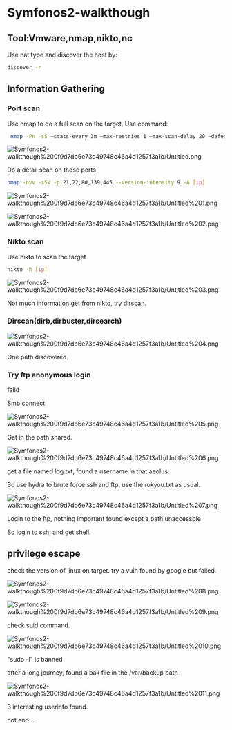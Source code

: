 # Symfonos2-walkthough

## Tool:Vmware,nmap,nikto,nc

Use nat type and discover the host by:

```bash
discover -r 
```

## Information Gathering

### Port scan

Use nmap to do a full scan on the target. Use command:

```bash
 nmap -Pn -sS —stats-every 3m —max-restries 1 —max-scan-delay 20 —defeat-rst-ratelimit -T4 -p- [ip]
```

![Symfonos2-walkthough%200f9d7db6e73c49748c46a4d1257f3a1b/Untitled.png](Symfonos2-walkthough%200f9d7db6e73c49748c46a4d1257f3a1b/Untitled.png)

Do a detail scan on those ports

```bash
nmap -nvv -sSV -p 21,22,80,139,445 --version-intensity 9 -A [ip]
```

![Symfonos2-walkthough%200f9d7db6e73c49748c46a4d1257f3a1b/Untitled%201.png](Symfonos2-walkthough%200f9d7db6e73c49748c46a4d1257f3a1b/Untitled%201.png)

![Symfonos2-walkthough%200f9d7db6e73c49748c46a4d1257f3a1b/Untitled%202.png](Symfonos2-walkthough%200f9d7db6e73c49748c46a4d1257f3a1b/Untitled%202.png)

### Nikto scan

Use nikto to scan the target

```bash
nikto -h [ip]
```

![Symfonos2-walkthough%200f9d7db6e73c49748c46a4d1257f3a1b/Untitled%203.png](Symfonos2-walkthough%200f9d7db6e73c49748c46a4d1257f3a1b/Untitled%203.png)

Not much information get from nikto, try dirscan.

### Dirscan(dirb,dirbuster,dirsearch)

![Symfonos2-walkthough%200f9d7db6e73c49748c46a4d1257f3a1b/Untitled%204.png](Symfonos2-walkthough%200f9d7db6e73c49748c46a4d1257f3a1b/Untitled%204.png)

One path discovered.

### Try ftp anonymous login

faild

Smb connect 

![Symfonos2-walkthough%200f9d7db6e73c49748c46a4d1257f3a1b/Untitled%205.png](Symfonos2-walkthough%200f9d7db6e73c49748c46a4d1257f3a1b/Untitled%205.png)

Get in the path shared.

![Symfonos2-walkthough%200f9d7db6e73c49748c46a4d1257f3a1b/Untitled%206.png](Symfonos2-walkthough%200f9d7db6e73c49748c46a4d1257f3a1b/Untitled%206.png)

get a file named log.txt, found a username in that aeolus.

So use hydra to brute force ssh and ftp, use the rokyou.txt as usual.

![Symfonos2-walkthough%200f9d7db6e73c49748c46a4d1257f3a1b/Untitled%207.png](Symfonos2-walkthough%200f9d7db6e73c49748c46a4d1257f3a1b/Untitled%207.png)

Login to the ftp, nothing important found except a path unaccessble

So login to ssh, and get shell.

## privilege escape

check the version of linux on target. try a vuln found by google but failed.

![Symfonos2-walkthough%200f9d7db6e73c49748c46a4d1257f3a1b/Untitled%208.png](Symfonos2-walkthough%200f9d7db6e73c49748c46a4d1257f3a1b/Untitled%208.png)

![Symfonos2-walkthough%200f9d7db6e73c49748c46a4d1257f3a1b/Untitled%209.png](Symfonos2-walkthough%200f9d7db6e73c49748c46a4d1257f3a1b/Untitled%209.png)

check suid command.

![Symfonos2-walkthough%200f9d7db6e73c49748c46a4d1257f3a1b/Untitled%2010.png](Symfonos2-walkthough%200f9d7db6e73c49748c46a4d1257f3a1b/Untitled%2010.png)

"sudo -l" is banned

after a long journey, found a bak file in the /var/backup path

![Symfonos2-walkthough%200f9d7db6e73c49748c46a4d1257f3a1b/Untitled%2011.png](Symfonos2-walkthough%200f9d7db6e73c49748c46a4d1257f3a1b/Untitled%2011.png)

3 interesting userinfo found.

not end...